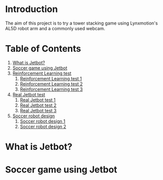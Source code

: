 # Introduction
The aim of this project is to try a tower stacking game using Lynxmotion's AL5D robot arm and a commonly used webcam.



# Table of Contents
1. [What is Jetbot?](#jetbot_intro)
2. [Soccer game using Jetbot](#soccer_game_jetbot)
3. [Reinforcement Learning test](#rl_result)
    1. [Reinforcement Learning test 1](#rl_result_1)
    2. [Reinforcement Learning test 2](#rl_result_2)
    3. [Reinforcement Learning test 3](#rl_result_3)
4. [Real Jetbot test](#real_jetbot_test)
    1. [Real Jetbot test 1](#real_jetbot_test_1)
    2. [Real Jetbot test 2](#real_jetbot_test_2)
    3. [Real Jetbot test 3](#real_jetbot_test_3)
5. [Soccer robot design](#soccer_robot_design)
    1. [Soccer robot design 1](#soccer_robot_design_1)
    2. [Soccer robot design 2](#soccer_robot_design_2)

<a name="al5d_intro"></a>
# What is Jetbot?

<a name="soccer_game_jetbot"></a>
# Soccer game using Jetbot
